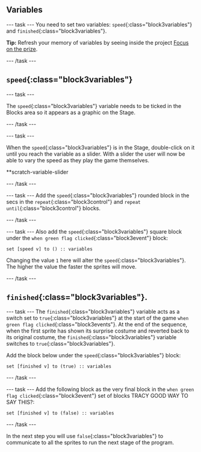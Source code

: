 ## Variables

--- task ---
You need to set two variables: `speed`{:class="block3variables"} and `finished`{:class="block3variables"}.

**Tip:** Refresh your memory of variables by seeing inside the project [Focus on the prize](https://learning-admin.raspberrypi.org/en/projects/focus-on-the-prize).

--- /task ---

## `speed`{:class="block3variables"}
--- task ---

The `speed`{:class="block3variables"} variable needs to be ticked in the Blocks area so it appears as a graphic on the Stage. 

--- /task ---

--- task ---

When the `speed`{:class="block3variables"} is in the Stage, double-click on it until you reach the variable as a slider. With a slider the user will now be able to vary the speed as they play the game themselves.

**scratch-variable-slider

--- /task ---

--- task ---
Add the  `speed`{:class="block3variables"} rounded block in the secs in the `repeat`{:class="block3control"} and `repeat until`{:class="block3control"} blocks.

--- /task ---

--- task ---
Also add the `speed`{:class="block3variables"} square block under the `when green flag clicked`{:class="block3event"} block:

```blocks3
set [speed v] to () :: variables
```
Changing the value `1` here will alter the `speed`{:class="block3variables"}. The higher the value the faster the sprites will move.

--- /task ---

## `finished`{:class="block3variables"}.

--- task ---
The `finished`{:class="block3variables"} variable acts as a switch set to `true`{:class="block3variables"} at the start of the game `when green flag clicked`{:class="block3events"}. At the end of the sequence, when the first sprite has shown its surprise costume and reverted back to its original costume, the `finished`{:class="block3variables"} variable switches to `true`{:class="block3variables"}.

Add the block below under the `speed`{:class="block3variables"} block:

```blocks3
set [finished v] to (true) :: variables
```
--- /task ---

--- task ---
Add the following block as the very final block in the `when green flag clicked`{:class="block3event"} set of blocks TRACY GOOD WAY TO SAY THIS?:

```blocks3
set [finished v] to (false) :: variables
```
--- /task ---

In the next step you will use `false`{:class="block3variables"} to communicate to all the sprites to run the next stage of the program.
